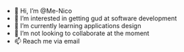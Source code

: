 - 👋 Hi, I’m @Me-Nico
- 👀 I’m interested in getting gud at software development
- 🌱 I’m currently learning applications design
- 💞️ I’m not looking to collaborate at the moment
- 📫 Reach me via email

<!---
Me-Nico/Me-Nico is a ✨ special ✨ repository because its `README.md` (this file) appears on your GitHub profile.
You can click the Preview link to take a look at your changes.
--->
